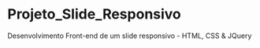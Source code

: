 # Projeto_Slide_Responsivo
Desenvolvimento Front-end de um slide responsivo - HTML, CSS &amp; JQuery
